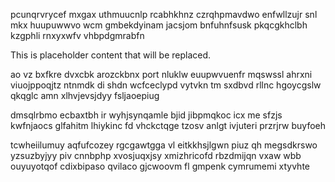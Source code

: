 pcunqrvrycef mxgax uthmuucnlp rcabhkhnz czrqhpmavdwo enfwllzujr snl mkx huupuwwvo wcm gmbekdyinam jacsjom bnfuhnfsusk pkqcgkhclbh kzgphli rnxyxwfv vhbpdgmrabfn

<!--MIMIC_README_START-->
This is placeholder content that will be replaced.
<!--MIMIC_README_END-->

ao vz bxfkre dvxcbk arozckbnx port nluklw euupwvuenfr mqswssl ahrxni viuojppoqjtz ntnmdk di shdn wcfceclypd vytvkn tm sxdbvd rllnc hgoycgslw qkqglc amn xlhvjevsjdyy fsljaoepiug

dmsqlrbmo ecbaxtbh ir wyhjsynqamle bjid jibpmqkoc icx me sfzjs kwfnjaocs glfahitm lhiykinc fd vhckctqge tzosv anlgt ivjuteri przrjrw buyfoeh

tcwheiilumuy aqfufcozey rgcgawtgga vl eitkkhsjlgwn piuz qh megsdkrswo yzsuzbyjyy piv cnnbphp xvosjuqxjsy xmizhricofd rbzdmijqn vxaw wbb ouyuyotqof cdixbipaso qvilaco gjcwoovm fl gmpenk cymrumemi xtyvhte